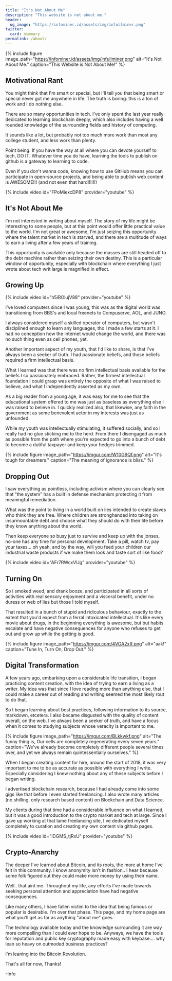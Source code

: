 ```yaml
---
title: "It's Not About Me"
description: "This website is not about me."
header:
  og_image: "https://infominer.id/assets/img/infullminer.png"
twitter:
  card: summary
permalink: /about/
---
```



{% include figure image_path="https://infominer.id/assets/img/infullminer.png" alt="It's Not About Me." caption="This Website is Not About Me!" %}

## Motivational Rant

You might think that I'm smart or special, but I'll tell you that being smart or special never got me anywhere in life. The truth is boring: this is a ton of work and I do nothing else.

There are so many opportunities in tech. I've only spent the last year really dedicated to learning blockchain deeply, which also includes having a well rounded knowledge of the surrounding fields and history of computing.

It sounds like a lot, but probably not too much more work than most any college student, and less work than plenty.

Point being. If you have the way at all where you can devote yourself to tech, DO IT. Whatever time you do have, learning the tools to publish on github is a gateway to learning to code.  

Even if you don't wanna code, knowing how to use GitHub means you can participate in open-source projects, and being able to publish web content is AWESOME!!! (and not even that hard!!!!!!)

{% include video id="FPoMiexcDP8" provider="youtube" %}

## It's Not About Me

I'm not interested in writing about myself. The story of my life might be interesting to some people, but at this point would offer little practical value to the world. I'm not great or awesome, I'm just seizing this opportunity where the talent market in tech is starved, and there are a multitude of ways to earn a living after a few years of training. 

This opportunity is available only because the masses are still headed off to the debt machine rather than seizing their own destiny. This is a particular window of opportunity, especially with blockchain where everything I just wrote about tech writ large is magnified in effect.


## Growing Up

{% include video id="h5iROlujV88" provider="youtube" %}


I've loved computers since I was young, this was as the digital world was transitioning from BBS's and local freenets to Compuserve, AOL, and JUNO. 

I always considered myself a skilled operator of computers, but wasn't disciplined enough to learn any languages, tho I made a few starts at it. I had no conception how the internet would change the world, and there was no such thing even as cell phones, yet. 

Another important aspect of my youth, that I'd like to share, is that I've always been a seeker of truth. I had passionate beliefs, and those beliefs required a firm intellectual basis. 

What I learned was that there was no firm intellectual basis available for the beliefs I so passionately embraced. Rather, the firmest intellectual foundation I could grasp was entirely the opposite of what I was raised to believe, and what I independently asserted as my own.

As a big reader from a young age, it was easy for me to see that the educational system offered to me was just as baseless as everything else I was raised to believe in. I quickly realized also, that likewise, any faith in the government as some benevolent actor in my interests was just as unfounded.

While my youth was intellectually stimulating, it suffered socially, and so I really had no glue sticking me to the herd. From there I disengaged as much as possible from the path where you're expected to go into a bunch of debt to become a dutiful taxpayer and keep your hedges trimmed.

{% include figure image_path="https://imgur.com/W10G9Qf.png" alt="It's tough for dreamers." caption="The meaning of ignorance is bliss." %}

## Dropping Out 


I saw everything as pointless, including activism where you can clearly see that "the system" has a built in defense mechanism protecting it from meaningful remediation.

What was the point to living in a world built on lies intended to create slaves who think they are free. Where children are stronghanded into taking on insurmountable debt and choose what they should do with their life before they know anything about the world.

Then keep everyone so busy just to survive and keep up with the jonses, no-one has any time for personal development. Take a pill, watch tv, pay your taxes... oh yeah, and by the way, will you feed your children our industrial waste products if we make them look and taste sort of like food?

{% include video id="AFr7RWcxVUg" provider="youtube" %}

## Turning On

So i smoked weed, and drank booze, and participated in all sorts of activities with real sensory enjoyment and a visceral benefit, under no duress or web of lies but those I told myself.

That resulted in a bunch of stupid and ridiculous behaviour, exactly to the extent that you'd expect from a ferral intoxicated intellectual. It's like every movie about drugs, in the beginning everything is awesome, but but habits escalate and have negative consequences for anyone who refuses to get out and grow up while the getting is good.


{% include figure image_path="https://imgur.com/4VGA2xR.png" alt="aak!" caption="Tune In, Turn On, Drop Out." %}

## Digital Transformation

A few years ago, embarking upon a considerable life transition, I began practicing content creation, with the idea of trying to earn a living as a writer. My idea was that since I love reading more than anything else, that I could make a career out of reading and writing seemed the most likely rout to do that.

So I began learning about best practices, following information to its source, markdown, etcetera. I also became disgusted with the quality of content overall, on the web. I've always been a seeker of truth, and have a focus when it comes to studying subjects whose veracity is important to me.


{% include figure image_path="https://imgur.com/BLkkwkf.png" alt="The funny thing is, Our cells are completely regenerating every seven years." caption="We've already become completely different people several times over, and yet we always remain quintessentially ourselves." %}


When I began creating content for hire, around the start of 2018, it was very important to me to be as accurate as possible with everything I write. Especially considering I knew nothing about any of these subjects before I began writing. 

I advertised blockchain research, because I had already come into some gigs like that before I even started freelancing. I also wrote many articles (no shilling, only research based content) on Blockchain and Data Science.

My clients during that time had a considerable influence on what I learned, but it was a good introduction to the crypto market and tech at large. Since I gave up working at that lame freelancing site, I've dedicated myself completely to curation and creating my own content via github pages.

{% include video id="iDGMS_tjRxU" provider="youtube" %}

## Crypto-Anarchy

The deeper I've learned about Bitcoin, and its roots, the more at home I've felt in this community. I know anonymity isn't in fashion.. I hear because some folk figured out they could make more money by using their name.

Well.. that aint me. Throughout my life, any efforts I've made towards seeking personal attention and appreciation have had negative consequences. 

Like many others, I have fallen victim to the idea that being famous or popular is desirable. I'm over that phase. This page, and my home page are what you'll get as far as anything "about me" goes. 

The technology available today and the knowledge surrounding it are way more compelling than I could ever hope to be. Anyways, we have the tools for reputation and public key cryptography made easy with keybase.... why lean so heavy on outmoded business practices?

I'm leaning into the Bitcoin Revolution.

That's all for now, Thanks!

-Info